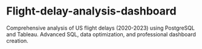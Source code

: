# Flight-delay-analysis-dashboard
Comprehensive analysis of US flight delays (2020-2023) using PostgreSQL and Tableau. Advanced SQL, data optimization, and professional dashboard creation.
